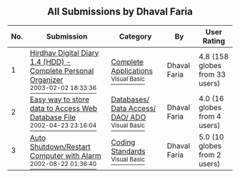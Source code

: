 ﻿<div align="center">

## All Submissions by Dhaval Faria

</div>

No.  | Submission | Category | By   | User Rating
---- | ---------- | -------- | ---- | -----------
1 | [Hirdhav Digital Diary 1\.4 \(HDD\) \- Complete Personal Organizer<br /><sup>2003-02-02 18:33:36</sup>](https://github.com/Planet-Source-Code/dhaval-faria-hirdhav-digital-diary-1-4-hdd-complete-personal-organizer__1-42883) | [Complete Applications<br /><sup>Visual Basic</sup>](../ByCategory/complete-applications__1-27.md) | Dhaval Faria | 4.8 (158 globes from 33 users)
2 | [Easy way to store data to Access Web Database File<br /><sup>2002-04-23 23:16:04</sup>](https://github.com/Planet-Source-Code/dhaval-faria-easy-way-to-store-data-to-access-web-database-file__1-34071) | [Databases/ Data Access/ DAO/ ADO<br /><sup>Visual Basic</sup>](../ByCategory/databases-data-access-dao-ado__1-6.md) | Dhaval Faria | 4.0 (16 globes from 4 users)
3 | [Auto Shutdown/Restart Computer with Alarm<br /><sup>2002-08-22 01:36:40</sup>](https://github.com/Planet-Source-Code/dhaval-faria-auto-shutdown-restart-computer-with-alarm__1-38161) | [Coding Standards<br /><sup>Visual Basic</sup>](../ByCategory/coding-standards__1-43.md) | Dhaval Faria | 5.0 (10 globes from 2 users)
